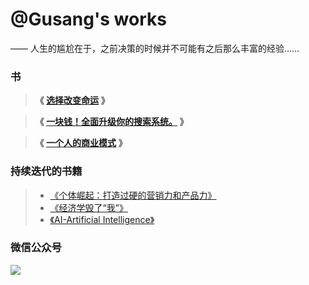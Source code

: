 # @Gusang's works

—— 人生的尴尬在于，之前决策的时候并不可能有之后那么丰富的经验……

### 书

> **《 [选择改变命运](/fate/) 》**

> **《 [一块钱！全面升级你的搜索系统。](article/Google.md) 》**

> **《 [一个人的商业模式](/model/一个人商业模式.md) 》**

### 持续迭代的书籍
> * [《个体崛起：打造过硬的营销力和产品力》](/marketing/marketing.md)
> * [《经济学毁了“我”》](/article/economics.md)
> * [《AI-Artificial Intelligence》](AI/ai-en-cn.md)

### 微信公众号
![](wechat-channel.png)
